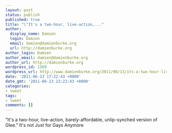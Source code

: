 ```yaml
---
layout: post
status: publish
published: true
title: "\"It's a two-hour, live-action,..."
author:
  display_name: Damien
  login: Damien
  email: damien@damienburke.org
  url: http://damienburke.org
author_login: Damien
author_email: damien@damienburke.org
author_url: http://damienburke.org
wordpress_id: 1569
wordpress_url: http://www.damienburke.org/2011/06/13/its-a-two-hour-live-action/
date: '2011-06-13 17:22:43 +0000'
date_gmt: '2011-06-13 22:22:43 +0000'
categories:
- tweet
tags:
- tweet
comments: []
---
```

<p>"It's a two-hour, live-action, barely-affordable, unlip-synched version of Glee."  It's not Just for Gays Anymore</p>
